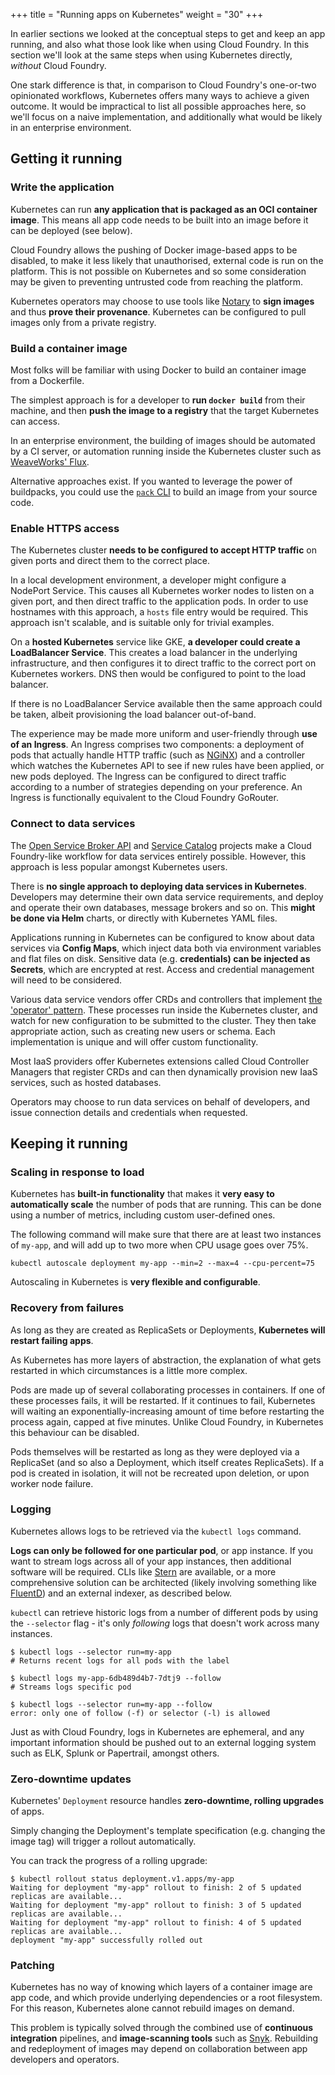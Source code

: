 +++
title = "Running apps on Kubernetes"
weight = "30"
+++

In earlier sections we looked at the conceptual steps to get and keep an app running, and also what those look like when using Cloud Foundry. In this section we'll look at the same steps when using Kubernetes directly, _without_ Cloud Foundry.

One stark difference is that, in comparison to Cloud Foundry's one-or-two opinionated workflows, Kubernetes offers many ways to achieve a given outcome. It would be impractical to list all possible approaches here, so we'll focus on a naive implementation, and additionally what would be likely in an enterprise environment.

## Getting it running

### Write the application

Kubernetes can run **any application that is packaged as an OCI container image**. This means all app code needs to be built into an image before it can be deployed (see below).

Cloud Foundry allows the pushing of Docker image-based apps to be disabled, to make it less likely that unauthorised, external code is run on the platform. This is not possible on Kubernetes and so some consideration may be given to preventing untrusted code from reaching the platform.

Kubernetes operators may choose to use tools like [Notary](https://github.com/theupdateframework/notary) to **sign images** and thus **prove their provenance**. Kubernetes can be configured to pull images only from a private registry.

### Build a container image

Most folks will be familiar with using Docker to build an container image from a Dockerfile.

The simplest approach is for a developer to **run `docker build`** from their machine, and then **push the image to a registry** that the target Kubernetes can access.

In an enterprise environment, the building of images should be automated by a CI server, or automation running inside the Kubernetes cluster such as [WeaveWorks' Flux](https://www.weave.works/oss/flux/).

Alternative approaches exist. If you wanted to leverage the power of buildpacks, you could use the [`pack` CLI](https://github.com/buildpacks/pack) to build an image from your source code.

### Enable HTTPS access

The Kubernetes cluster **needs to be configured to accept HTTP traffic** on given ports and direct them to the correct place.

In a local development environment, a developer might configure a NodePort Service. This causes all Kubernetes worker nodes to listen on a given port, and then direct traffic to the application pods. In order to use hostnames with this approach, a `hosts` file entry would be required. This approach isn't scalable, and is suitable only for trivial examples.

On a **hosted Kubernetes** service like GKE, **a developer could create a LoadBalancer Service**. This creates a load balancer in the underlying infrastructure, and then configures it to direct traffic to the correct port on Kubernetes workers. DNS then would be configured to point to the load balancer.

If there is no LoadBalancer Service available then the same approach could be taken, albeit provisioning the load balancer out-of-band.

The experience may be made more uniform and user-friendly through **use of an Ingress**. An Ingress comprises two components: a deployment of pods that actually handle HTTP traffic (such as [NGiNX](https://github.com/kubernetes/ingress-nginx)) and a controller which watches the Kubernetes API to see if new rules have been applied, or new pods deployed. The Ingress can be configured to direct traffic according to a number of strategies depending on your preference. An Ingress is functionally equivalent to the Cloud Foundry GoRouter.

### Connect to data services

The [Open Service Broker API](https://www.openservicebrokerapi.org/) and [Service Catalog](https://kubernetes.io/docs/concepts/extend-kubernetes/service-catalog/) projects make a Cloud Foundry-like workflow for data services entirely possible. However, this approach is less popular amongst Kubernetes users.

There is **no single approach to deploying data services in Kubernetes**. Developers may determine their own data service requirements, and deploy and operate their own databases, message brokers and so on. This **might be done via Helm** charts, or directly with Kubernetes YAML files.

Applications running in Kubernetes can be configured to know about data services via **Config Maps**, which inject data both via environment variables and flat files on disk. Sensitive data (e.g. **credentials) can be injected as Secrets**, which are encrypted at rest. Access and credential management will need to be considered.

Various data service vendors offer CRDs and controllers that implement [the 'operator' pattern](https://kubernetes.io/docs/concepts/extend-kubernetes/operator/). These processes run inside the Kubernetes cluster, and watch for new configuration to be submitted to the cluster. They then take appropriate action, such as creating new users or schema. Each implementation is unique and will offer custom functionality.

Most IaaS providers offer Kubernetes extensions called Cloud Controller Managers that register CRDs and can then dynamically provision new IaaS services, such as hosted databases.

Operators may choose to run data services on behalf of developers, and issue connection details and credentials when requested.

## Keeping it running

### Scaling in response to load

Kubernetes has **built-in functionality** that makes it **very easy to automatically scale** the number of pods that are running. This can be done using a number of metrics, including custom user-defined ones.

The following command will make sure that there are at least two instances of `my-app`, and will add up to two more when CPU usage goes over 75%.

```terminal
kubectl autoscale deployment my-app --min=2 --max=4 --cpu-percent=75
```

Autoscaling in Kubernetes is **very flexible and configurable**.

### Recovery from failures

As long as they are created as ReplicaSets or Deployments, **Kubernetes will restart failing apps**.

As Kubernetes has more layers of abstraction, the explanation of what gets restarted in which circumstances is a little more complex.

Pods are made up of several collaborating processes in containers. If one of these processes fails, it will be restarted. If it continues to fail, Kubernetes will waiting an exponentially-increasing amount of time before restarting the process again, capped at five minutes. Unlike Cloud Foundry, in Kubernetes this behaviour can be disabled.

Pods themselves will be restarted as long as they were deployed via a ReplicaSet (and so also a Deployment, which itself creates ReplicaSets). If a pod is created in isolation, it will not be recreated upon deletion, or upon worker node failure.

### Logging

Kubernetes allows logs to be retrieved via the `kubectl logs` command.

**Logs can only be followed for one particular pod**, or app instance. If you want to stream logs across all of your app instances, then additional software will be required. CLIs like [Stern](https://github.com/wercker/stern) are available, or a more comprehensive solution can be architected (likely involving something like [FluentD](https://www.fluentd.org/)) and an external indexer, as described below.

`kubectl` can retrieve historic logs from a number of different pods by using the `--selector` flag - it's only _following_ logs that doesn't work across many instances.

```terminal
$ kubectl logs --selector run=my-app
# Returns recent logs for all pods with the label

$ kubectl logs my-app-6db489d4b7-7dtj9 --follow
# Streams logs specific pod

$ kubectl logs --selector run=my-app --follow
error: only one of follow (-f) or selector (-l) is allowed
```

Just as with Cloud Foundry, logs in Kubernetes are ephemeral, and any important information should be pushed out to an external logging system such as ELK, Splunk or Papertrail, amongst others.

### Zero-downtime updates

Kubernetes' `Deployment` resource handles **zero-downtime, rolling upgrades** of apps.

Simply changing the Deployment's template specification (e.g. changing the image tag) will trigger a rollout automatically.

You can track the progress of a rolling upgrade:

```terminal
$ kubectl rollout status deployment.v1.apps/my-app
Waiting for deployment "my-app" rollout to finish: 2 of 5 updated replicas are available...
Waiting for deployment "my-app" rollout to finish: 3 of 5 updated replicas are available...
Waiting for deployment "my-app" rollout to finish: 4 of 5 updated replicas are available...
deployment "my-app" successfully rolled out
```

### Patching

Kubernetes has no way of knowing which layers of a container image are app code, and which provide underlying dependencies or a root filesystem. For this reason, Kubernetes alone cannot rebuild images on demand.

This problem is typically solved through the combined use of **continuous integration** pipelines, and **image-scanning tools** such as [Snyk](https://snyk.io/blog/putting-container-security-in-the-hands-of-developers/). Rebuilding and redeployment of images may depend on collaboration between app developers and operators.
